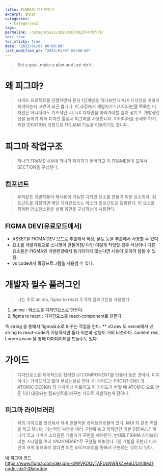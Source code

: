 ```yaml
---
title: FIGMA로 디자인하기
excerpt: 설명란
categories:
  - Categories2
tags: 
permalink: /categories2/202501070013디자인하기/
toc: true
toc_sticky: true
date: "2025/01/07 00:00:00"
last_modified_at: "2025/01/07 00:00:00"
---
```

> Set a goal, make a plan and just do it.

# 왜 피그마?
> 사이드 프로젝트를 진행하면서 혼자 1인개발을 하다보면 UI/UX 디자인을 어떻게 해야하는지 고민이 되곤 합니다. 이 과정에서 개발자가 디자이너만큼 독특한 디자인은 아니더라도 기초적인 UI, UX 디자인을 따라가야할 일이 생기고. 개발생산성을 높이기 위해 디자인 툴로서 피그마를 사용합니다.
>  아이디어를 상세화 하기위한 IDEATION 과정으로 FIGJAM 기능을 이용하기도 합니다.



# 피그마 작업구조
> 하나의 FRAME 내부에 하나의 페이지가 들어가고 이 FRAME들이 모여서 SECTION을 구성한다,

## 컴포넌트
> 우리같은 개발자들이 재사용이 가능한 디자인 요소를 만들기 위한 요소이다. 컴포넌트를 지정하면 해당 디자인요소는 마스터 컴포넌트로 등록된다. 이 요소를 복제된 인스턴스들을 실제 화면을 구성하는데 사용한다. 


## FIGMA DEV(유료모드에서)
- ASSET을 FIGMA DEV 모드로 추출해서 색상, 폰트 등을 추출해서 사용할 수 있다.
- 요소를 개발자용으로 스니펫이 만들어짐/ 다만 이렇게 작업할 경우 색상이나 다른 요소들은 FIGMA와 개발환경에서 동기화하지 않는다면 사용이 오히려 힘들 수 있음.
- vs code에서 확장프로그램을 사용할 수 있다.



# 개발자 필수 플러그인
> 나는 주로 anima, figma to react 두가지 플러그인을 사용한다.
1. anima : 텍스트를 디자인요소로 만든다.
2. figma to react : 디자인요소를 react-component로 만든다.


즉 string 을 통해서 figma요소로 바꾸는 작업을 한다.
** v0.dev 도 vercel에서 낸 string to react-code가 가능하지만 둘다 써본바 성능이 거의 비슷하다.
content real, Lorem ipsum 을 통해 더미데이터를 만들수도 있다.



# 가이드
> 디자인요소를 체계적으로 정리한 UI COMPONENT를 만들어 놓은 것이다. 디자이너는 가이드라고 많이 부르는걸로 안다. 이 가이드는 FRONT-END 의 ATOMIC DESIGN 의 디자이너 파트이고 이 가이드가 변할 때 ATOMIC 으로 만든 1대1 대응되는 컴포넌트를 바꾸는 식으로 개발하는게 편하다.

## 피그마 라이브러리
> 위의 가이드를 정리해서 이미 만들어둔 라이브러리들이 있다. MUI 와 같은 역할을 하고 MUI는 기는적인 부분을 미리 구현해 놓고 외적인건 기본 DEFAULT 하나가 있고 나머지 스타일은 개발자가 구현을 해야한다. 
> 반대로 FIGMA 라이브러리는 스타일을 여러 VAUNNDARY로 구현을 해놓았다. 1인 개발을 하는데 디자인이 크게 중요하지 않다면 이런 라이브러리를 통해서 구현하는 것이 더 낫다.


내 피그마 코드
https://www.figma.com/design/HGWVKOQvTAFUxNWRX4veaU/Untitled?node-id=1-3&m=dev
